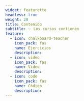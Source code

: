 ```yaml
---
widget: featurette
headless: true
weight: 20
title: Contenido
subtitle: ✨ Los cursos contienen
feature:
  - icon: chalkboard-teacher
    icon_pack: fas
    name: Ejercicios
    description:
  - icon: video
    icon_pack: fas
    name: Video
    description:
  - icon: code
    icon_pack: fas
    name: Código
    description:
---
```

